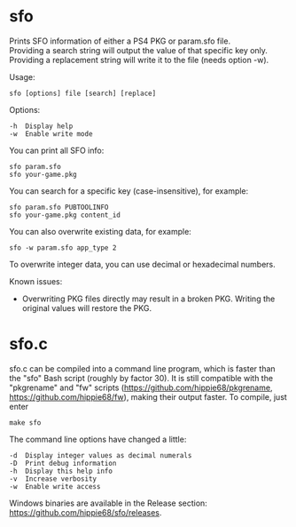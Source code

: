 # sfo

Prints SFO information of either a PS4 PKG or param.sfo file.                  
Providing a search string will output the value of that specific key only.     
Providing a replacement string will write it to the file (needs option -w). 

Usage:

    sfo [options] file [search] [replace]

Options:

    -h  Display help
    -w  Enable write mode

You can print all SFO info:

    sfo param.sfo
    sfo your-game.pkg

You can search for a specific key (case-insensitive), for example:

    sfo param.sfo PUBTOOLINFO
    sfo your-game.pkg content_id

You can also overwrite existing data, for example:

    sfo -w param.sfo app_type 2

To overwrite integer data, you can use decimal or hexadecimal numbers.

Known issues:
- Overwriting PKG files directly may result in a broken PKG. Writing the original values will restore the PKG.

# sfo.c

sfo.c can be compiled into a command line program, which is faster than the "sfo" Bash script (roughly by factor 30). It is still compatible with the "pkgrename" and "fw" scripts (https://github.com/hippie68/pkgrename, https://github.com/hippie68/fw), making their output faster. To compile, just enter

    make sfo

The command line options have changed a little:

    -d  Display integer values as decimal numerals
    -D  Print debug information
    -h  Display this help info
    -v  Increase verbosity
    -w  Enable write access

Windows binaries are available in the Release section: https://github.com/hippie68/sfo/releases.
